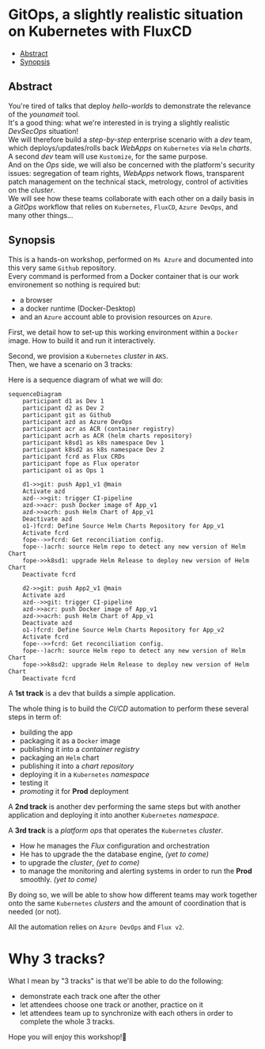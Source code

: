 # GitOps, a slightly realistic situation on Kubernetes with FluxCD

<!-- TOC -->
- [Abstract](#abstract)
- [Synopsis](#synopsis)
<!-- /TOC -->

## Abstract

You're tired of talks that deploy _hello-worlds_ to demonstrate the relevance of the _younameit_ tool.  
It's a good thing: what we're interested in is trying a slightly realistic _DevSecOps_ situation!  
We will therefore build a _step-by-step_ enterprise scenario with a _dev_ team, which deploys/updates/rolls back _WebApps_ on `Kubernetes` via `Helm` _charts_.
A second _dev_ team will use `Kustomize`, for the same purpose.  
And on the _Ops_ side, we will also be concerned with the platform's security issues: segregation of team rights, _WebApps_ network flows, transparent patch management on the technical stack, metrology, control of activities on the _cluster_.  
We will see how these teams collaborate with each other on a daily basis in a _GitOps_ workflow that relies on `Kubernetes`, `FluxCD`, `Azure DevOps`, and many other things…

## Synopsis

This is a hands-on workshop, performed on `Ms Azure` and documented into this very same `Github` repository.  
Every command is performed from a Docker container that is our work environement so nothing is required but:

- a browser
- a docker runtime (Docker-Desktop)
- and an `Azure` account able to provision resources on `Azure`.

First, we detail how to set-up this working environment within a `Docker` image.
How to build it and run it interactively.  

Second, we provision a `Kubernetes` _cluster_ in `AKS`.  
Then, we have a scenario on 3 tracks:

Here is a sequence diagram of what we will do:

``` mermaid
sequenceDiagram
    participant d1 as Dev 1
    participant d2 as Dev 2
    participant git as Github
    participant azd as Azure DevOps
    participant acr as ACR (container registry)
    participant acrh as ACR (helm charts repository)
    participant k8sd1 as k8s namespace Dev 1
    participant k8sd2 as k8s namespace Dev 2
    participant fcrd as Flux CRDs
    participant fope as Flux operator
    participant o1 as Ops 1

    d1->>git: push App1_v1 @main
    Activate azd
    azd-->>git: trigger CI-pipeline
    azd->>acr: push Docker image of App_v1
    azd->>acrh: push Helm Chart of App_v1
    Deactivate azd
    o1-)fcrd: Define Source Helm Charts Repository for App_v1
    Activate fcrd
    fope-->>fcrd: Get reconciliation config.    
    fope--)acrh: source Helm repo to detect any new version of Helm Chart
    fope->>k8sd1: upgrade Helm Release to deploy new version of Helm Chart
    Deactivate fcrd

    d2->>git: push App2_v1 @main
    Activate azd
    azd-->>git: trigger CI-pipeline
    azd->>acr: push Docker image of App_v1
    azd->>acrh: push Helm Chart of App_v1
    Deactivate azd
    o1-)fcrd: Define Source Helm Charts Repository for App_v2
    Activate fcrd
    fope-->>fcrd: Get reconciliation config.    
    fope--)acrh: source Helm repo to detect any new version of Helm Chart
    fope->>k8sd2: upgrade Helm Release to deploy new version of Helm Chart
    Deactivate fcrd
```

A **1st track** is a dev that builds a simple application.

The whole thing is to build the _CI/CD_ automation to perform these several steps in term of:

- building the app
- packaging it as a `Docker` image
- publishing it into a _container registry_
- packaging an `Helm` chart
- publishing it into a _chart repository_
- deploying it in a `Kubernetes` _namespace_
- testing it
- _promoting_ it for **Prod** deployment

A **2nd track** is another dev performing the same steps but with another application and deploying it into another `Kubernetes` _namespace_.  

A **3rd track** is a _platform ops_ that operates the `Kubernetes` _cluster_.

- How he manages the _Flux_ configuration and orchestration
- He has to upgrade the the database engine, _(yet to come)_
- to upgrade the _cluster_, _(yet to come)_
- to manage the monitoring and alerting systems in order to run the **Prod** smoothly. _(yet to come)_

By doing so, we will be able to show how different teams may work together onto the same `Kubernetes` _clusters_ and the amount of coordination that is needed (or not).

All the automation relies on `Azure DevOps` and `Flux v2`.

# Why 3 tracks?

What I mean by "3 tracks" is that we'll be able to do the following:

- demonstrate each track one after the other
- let attendees choose one track or another, practice on it
- let attendees team up to synchronize with each others in order to complete the whole 3 tracks.


Hope you will enjoy this workshop!🙂